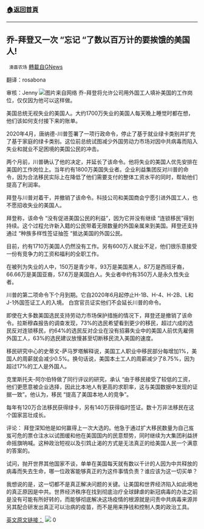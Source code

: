 ###  [:house:返回首頁](https://github.com/ourhimalayas/txt)
---

## 乔-拜登又一次 &#8220;忘记 &#8220;了数以百万计的要挨饿的美国人!
` 澳喜农场` [轉載自GNews](https://gnews.org/zh-hans/935381/)

翻译：rosabona

审核：Jenny
![]()![](https://gnews.org/wp-content/uploads/2021/02/f1c162a471f24fafb1556318dd86625b-1.jpg)图片来自网络
乔-拜登将允许公司用外国工人填补美国的工作岗位，仅仅因为他可以这样做。

美国总统无视失业的美国人。大约1700万失业的美国人每天晚上睡觉时都在想，他们该如何支付接下来的账单。

2020年4月，唐纳德-川普签署了一项行政命令，停止了基于就业绿卡类别并扩充了基于家庭的绿卡类别。这位前总统试图减少外国劳动力市场对因中共病毒而陷入失业和就业不足困境的美国公民的冲击。

两个月前，川普确认了他的决定，并延长了该命令。他将失业的美国人优先安排在美国的工作岗位上。当年约有1800万美国失业者。企业利益集团反对川普的命令，因为合法移民实际上在降低了他们需要支付的整体工资水平的同时，帮助他们提高了利润率。

拜登与川普对着干，并撤销了该命令。科技公司和美国商会宁愿引进外国工人，也不愿招收失业的美国人。

拜登称，该命令 “没有促进美国公民的利益”，因为它并没有继续 “连锁移民”得到持续。这个过程允许新入籍的公民带着无限数量的外国亲属来到美国。拜登还支持通过 “种族多样性签证抽签 “抵达美国的外国公民。

目前，约有1710万美国人仍然没有工作。另有600万人就业不足，他们很乐意接受一份有竞争力的工资和福利的全职工作。

在被列为失业的人中，150万是青少年，93万是美国黑人，87万是西班牙裔，66.66万是美国亚裔，57.6万是美国白人。失业者中约有350万人是永久性失业者。

川普的第二项命令下个月到期。它自2020年6月起停止H-1B、H-4、H-2B、L和J-1外国签证工人的入境。 白宫官员证实他们不会延长川普的命令。

即使在大多数美国选民支持劳动力市场保护措施的情况下，拜登还是撤销了该命令。拉斯穆森报告的调查发现，73%的选民希望看到更少的移民，超过六成的选民反对连锁移民，约64%的选民反对企业在没有招募失业中的美国人前优先雇佣外国工人，63%的选民建议放慢甚至切断移民流入美国的速度。

移民研究中心的史蒂文-萨马罗塔解释说，美国工人职业中移民部分每增加1%，美国人的周薪就会减少0.5%。换句话说，美国本土工人的周薪减少了8.75%，因为超过17%的工人是外国人。

克里斯托夫-阿尔伯特做了同行评议的研究，承认 “由于移民接受了较低的工资，他们更愿意被企业选择，因此比本地人有更高的求职率，这与美国数据中发现的证据一致”。他认为，移民 “提高了美国本地人的竞争”。

每年有120万合法移民获得绿卡，另有140万获得临时签证。数十万非法移民在这个国家茁壮成长。

评论： 拜登深知他是如何赢得上一次大选的。他急于通过扩大移民数量为自己岌岌可危的票仓注水以试图缓和他在美国国内的民意颓势，同时继续为大集团利益拼命摇旗呐喊。这种政治短视以及引鸩止渴的方式是无法真正的给美国人民一个满意的答案的。

试问，抛开世界其他国家不谈，单单在美国每天就有数以千计的人因为中共释放的病毒而失去生命，哪一位政客能够真正的为这件事情负责？谁应该为这一切买单？

我想说的是，这一切都不是真正解决问题的关键。让美国和世界经济陷入如此境地的真正原因是中共。世界经济秩序在找到彻底治疗全球肆虐的新冠病毒的办法之前是没有可能有所好转的，而能够彻底解决这场疫情的根源就是问责中共病毒来源并另其配合研发出真正可以治病的疫苗，而不是用来挣钱和控制人类的政治工具。

[英文原文链接：](https://thetruereporter.com/joe-biden-forgets-americans-again-millions-of-people-are-left-to-starve/)
![]()![](https://gnews.org/wp-content/uploads/2021/02/澳喜图标2-6.jpg)
0
